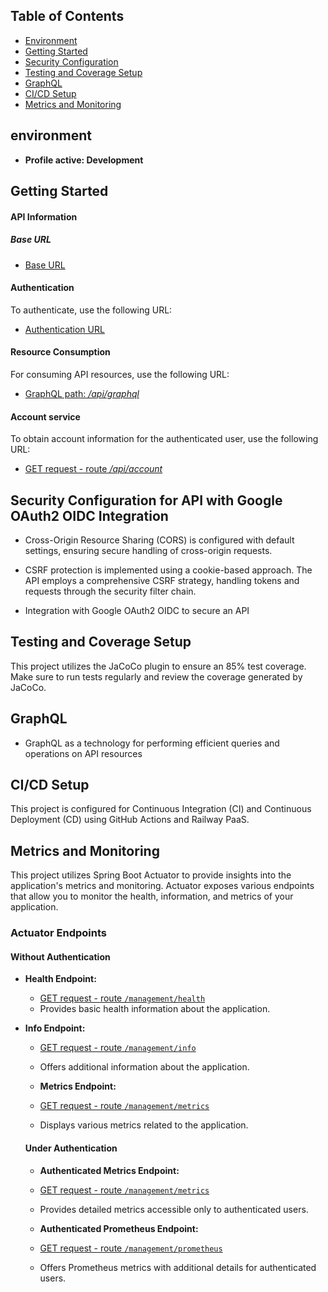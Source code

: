 ## Table of Contents

- [Environment](#environment)
- [Getting Started](#getting-started)
- [Security Configuration](#security-configuration-for-api-with-google-oauth2-oidc-integration)
- [Testing and Coverage Setup](#testing-and-coverage-setup)
- [GraphQL](#graphql)
- [CI/CD Setup](#cicd-setup)
- [Metrics and Monitoring](#metrics-and-monitoring)

## environment

- **Profile active: Development**

## Getting Started
#### API Information
##### Base URL
- [Base URL](https://task-development.up.railway.app/)

#### Authentication
To authenticate, use the following URL:
- [Authentication URL](https://task-development.up.railway.app/oauth2/authorization/google)

#### Resource Consumption
For consuming API resources, use the following URL:
- [GraphQL path:  */api/graphql*](https://task-development.up.railway.app/api/graphql)


#### Account service
To obtain account information for the authenticated user, use the following URL:
- [GET request - route */api/account*](https://task-development.up.railway.app/api/account)


## Security Configuration for API with Google OAuth2 OIDC Integration

- Cross-Origin Resource Sharing (CORS)
is configured with default settings, ensuring secure handling of cross-origin requests.

- CSRF protection is implemented using a cookie-based approach. The API employs a comprehensive CSRF strategy, handling tokens and requests through the security filter chain.

- Integration with Google OAuth2 OIDC to secure an API

## Testing and Coverage Setup

This project utilizes the JaCoCo plugin to ensure an 85% test coverage. Make sure to run tests regularly and review the coverage generated by JaCoCo.

## GraphQL

- GraphQL as a technology for performing efficient queries and operations on API resources


## CI/CD Setup
This project is configured for Continuous Integration (CI) and Continuous Deployment (CD) using GitHub Actions and Railway PaaS.

## Metrics and Monitoring

This project utilizes Spring Boot Actuator to provide insights into the application's metrics and monitoring. Actuator exposes various endpoints that allow you to monitor the health, information, and metrics of your application.

### Actuator Endpoints

#### Without Authentication

- **Health Endpoint:**
  - [GET request - route `/management/health`](https://task-development.up.railway.app/management/health)
  - Provides basic health information about the application.

- **Info Endpoint:**
  - [GET request - route `/management/info`](https://task-development.up.railway.app/management/info)
  - Offers additional information about the application.

  - **Metrics Endpoint:**
  - [GET request - route `/management/metrics`](https://task-development.up.railway.app/management/metrics)
  - Displays various metrics related to the application.

  #### Under Authentication
  
  - **Authenticated Metrics Endpoint:**
  - [GET request - route `/management/metrics`](https://task-development.up.railway.app/management/metrics)
  - Provides detailed metrics accessible only to authenticated users.

  - **Authenticated Prometheus Endpoint:**
  - [GET request - route `/management/prometheus`](https://task-development.up.railway.app/management/prometheus)
  - Offers Prometheus metrics with additional details for authenticated users.  
